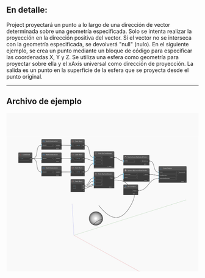 ## En detalle:
Project proyectará un punto a lo largo de una dirección de vector determinada sobre una geometría especificada. Solo se intenta realizar la proyección en la dirección positiva del vector. Si el vector no se interseca con la geometría especificada, se devolverá "null" (nulo). En el siguiente ejemplo, se crea un punto mediante un bloque de código para especificar las coordenadas X, Y y Z. Se utiliza una esfera como geometría para proyectar sobre ella y el xAxis universal como dirección de proyección. La salida es un punto en la superficie de la esfera que se proyecta desde el punto original.
___
## Archivo de ejemplo

![Project](./Autodesk.DesignScript.Geometry.Curve.Project_img.jpg)

